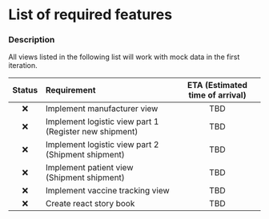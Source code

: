# List of required features

### Description 
All views listed in the following list will work with mock data in the first iteration.

| Status | Requirement | ETA (Estimated time of arrival) |
| :---: | :--- | :---: |
| :x: | Implement manufacturer view | TBD |
| :x: | Implement logistic view part 1 (Register new shipment) | TBD |
| :x: | Implement logistic view part 2 (Shipment shipment) | TBD |
| :x: | Implement patient view (Shipment shipment) | TBD |
| :x: | Implement vaccine tracking view | TBD |
| :x: | Create react story book | TBD |
